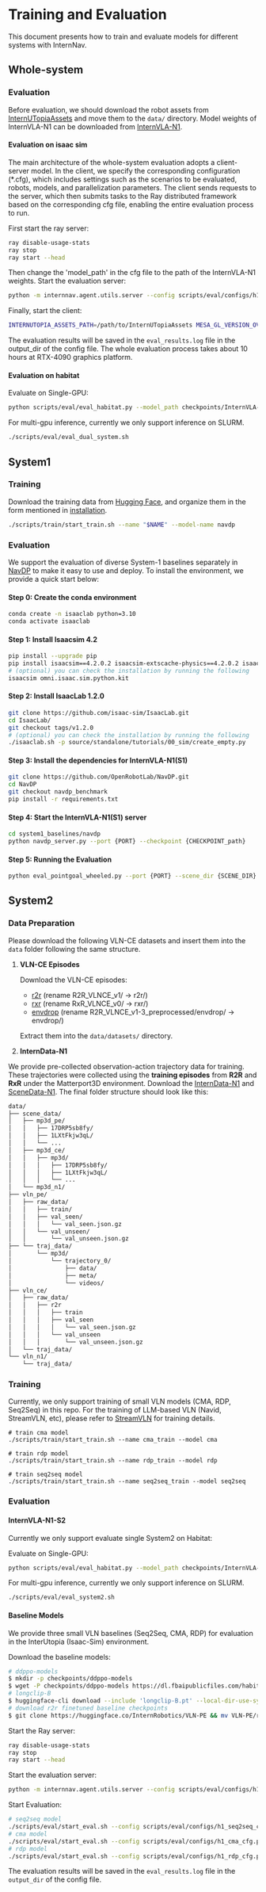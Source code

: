 # Training and Evaluation


This document presents how to train and evaluate models for different systems with InternNav.

## Whole-system

### Evaluation
Before evaluation, we should download the robot assets from [InternUTopiaAssets](https://huggingface.co/datasets/InternRobotics/Embodiments) and move them to the `data/` directory. Model weights of InternVLA-N1 can be downloaded from [InternVLA-N1](https://huggingface.co/InternRobotics/InternVLA-N1).

#### Evaluation on isaac sim
The main architecture of the whole-system evaluation adopts a client-server model. In the client, we specify the corresponding configuration (*.cfg), which includes settings such as the scenarios to be evaluated, robots, models, and parallelization parameters. The client sends requests to the server, which then submits tasks to the Ray distributed framework based on the corresponding cfg file, enabling the entire evaluation process to run.

First start the ray server:
```bash
ray disable-usage-stats
ray stop
ray start --head
```

Then change the 'model_path' in the cfg file to the path of the InternVLA-N1 weights. Start the evaluation server:
```bash
python -m internnav.agent.utils.server --config scripts/eval/configs/h1_internvla_n1_cfg.py
```

Finally, start the client:
```bash
INTERNUTOPIA_ASSETS_PATH=/path/to/InternUTopiaAssets MESA_GL_VERSION_OVERRIDE=4.6 python scripts/eval/eval.py --config scripts/eval/configs/h1_internvla_n1_cfg.py
```

The evaluation results will be saved in the `eval_results.log` file in the output_dir of the config file. The whole evaluation process takes about 10 hours at RTX-4090 graphics platform.


#### Evaluation on habitat
Evaluate on Single-GPU:

```bash
python scripts/eval/eval_habitat.py --model_path checkpoints/InternVLA-N1 --continuous_traj --output_path result/InternVLA-N1/val_unseen_32traj_8steps
```

For multi-gpu inference, currently we only support inference on SLURM.

```bash
./scripts/eval/eval_dual_system.sh
```


## System1

### Training

Download the training data from [Hugging Face](https://huggingface.co/datasets/InternRobotics/InternData-N1/), and organize them in the form mentioned in [installation](./installation.md).

```bash
./scripts/train/start_train.sh --name "$NAME" --model-name navdp
```

### Evaluation

We support the evaluation of diverse System-1 baselines separately in [NavDP](https://github.com/InternRobotics/NavDP/tree/navdp_benchmark) to make it easy to use and deploy.
To install the environment, we provide a quick start below:
#### Step 0: Create the conda environment
```bash
conda create -n isaaclab python=3.10
conda activate isaaclab
```
#### Step 1: Install Isaacsim 4.2
```bash
pip install --upgrade pip
pip install isaacsim==4.2.0.2 isaacsim-extscache-physics==4.2.0.2 isaacsim-extscache-kit==4.2.0.2 isaacsim-extscache-kit-sdk==4.2.0.2 --extra-index-url https://pypi.nvidia.com
# (optional) you can check the installation by running the following
isaacsim omni.isaac.sim.python.kit
```

#### Step 2: Install IsaacLab 1.2.0
```bash
git clone https://github.com/isaac-sim/IsaacLab.git
cd IsaacLab/
git checkout tags/v1.2.0
# (optional) you can check the installation by running the following
./isaaclab.sh -p source/standalone/tutorials/00_sim/create_empty.py
```

#### Step 3: Install the dependencies for InternVLA-N1(S1)
```bash
git clone https://github.com/OpenRobotLab/NavDP.git
cd NavDP
git checkout navdp_benchmark
pip install -r requirements.txt
```
#### Step 4: Start the InternVLA-N1(S1) server
```bash
cd system1_baselines/navdp
python navdp_server.py --port {PORT} --checkpoint {CHECKPOINT_path}
```

#### Step 5: Running the Evaluation
```bash
python eval_pointgoal_wheeled.py --port {PORT} --scene_dir {SCENE_DIR}
```


## System2

### Data Preparation

Please download the following VLN-CE datasets and insert them into the `data` folder following the same structure.

1. **VLN-CE Episodes**

   Download the VLN-CE episodes:
   - [r2r](https://drive.google.com/file/d/18DCrNcpxESnps1IbXVjXSbGLDzcSOqzD/view) (rename R2R_VLNCE_v1/ -> r2r/)
   - [rxr](https://drive.google.com/file/d/145xzLjxBaNTbVgBfQ8e9EsBAV8W-SM0t/view) (rename RxR_VLNCE_v0/ -> rxr/)
   - [envdrop](https://drive.google.com/file/d/1fo8F4NKgZDH-bPSdVU3cONAkt5EW-tyr/view) (rename R2R_VLNCE_v1-3_preprocessed/envdrop/ -> envdrop/)

   Extract them into the `data/datasets/` directory.

2. **InternData-N1**

  We provide pre-collected observation-action trajectory data for training. These trajectories were collected using the **training episodes** from **R2R** and **RxR** under the Matterport3D environment. Download the [InternData-N1](https://huggingface.co/datasets/InternRobotics/InternData-N1) and [SceneData-N1](https://huggingface.co/datasets/InternRobotics/Scene-N1).
The final folder structure should look like this:
```bash
data/
├── scene_data/
│   ├── mp3d_pe/
│   │   ├── 17DRP5sb8fy/
│   │   ├── 1LXtFkjw3qL/
│   │   └── ...
│   ├── mp3d_ce/
│   │   ├── mp3d/
│   │   │   ├── 17DRP5sb8fy/
│   │   │   ├── 1LXtFkjw3qL/
│   │   │   └── ...
│   └── mp3d_n1/
├── vln_pe/
│   ├── raw_data/
│   │   ├── train/
│   │   ├── val_seen/
│   │   │   └── val_seen.json.gz
│   │   └── val_unseen/
│   │       └── val_unseen.json.gz
├── └── traj_data/
│       └── mp3d/
│           └── trajectory_0/
│               ├── data/
│               ├── meta/
│               └── videos/
├── vln_ce/
│   ├── raw_data/
│   │   ├── r2r
│   │   │   ├── train
│   │   │   ├── val_seen
│   │   │   │   └── val_seen.json.gz
│   │   │   └── val_unseen
│   │   │       └── val_unseen.json.gz
│   └── traj_data/
└── vln_n1/
    └── traj_data/
```

### Training

Currently, we only support training of small VLN models (CMA, RDP, Seq2Seq) in this repo. For the training of LLM-based VLN (Navid, StreamVLN, etc), please refer to [StreamVLN](https://github.com/OpenRobotLab/StreamVLN) for training details.

```base
# train cma model
./scripts/train/start_train.sh --name cma_train --model cma

# train rdp model
./scripts/train/start_train.sh --name rdp_train --model rdp

# train seq2seq model
./scripts/train/start_train.sh --name seq2seq_train --model seq2seq
```
### Evaluation

#### InternVLA-N1-S2
Currently we only support evaluate single System2 on Habitat:

Evaluate on Single-GPU:

```bash
python scripts/eval/eval_habitat.py --model_path checkpoints/InternVLA-N1-S2 --mode system2 --output_path results/InternVLA-N1-S2/val_unseen \
```

For multi-gpu inference, currently we only support inference on SLURM.

```bash
./scripts/eval/eval_system2.sh
```

#### Baseline Models
We provide three small VLN baselines (Seq2Seq, CMA, RDP) for evaluation in the InterUtopia (Isaac-Sim) environment.

Download the baseline models:
```bash
# ddppo-models
$ mkdir -p checkpoints/ddppo-models
$ wget -P checkpoints/ddppo-models https://dl.fbaipublicfiles.com/habitat/data/baselines/v1/ddppo/ddppo-models/gibson-4plus-mp3d-train-val-test-resnet50.pth
# longclip-B
$ huggingface-cli download --include 'longclip-B.pt' --local-dir-use-symlinks False --resume-download Beichenzhang/LongCLIP-B --local-dir checkpoints/clip-long
# download r2r finetuned baseline checkpoints
$ git clone https://huggingface.co/InternRobotics/VLN-PE && mv VLN-PE/r2r checkpoints/
```
Start the Ray server:
```bash
ray disable-usage-stats
ray stop
ray start --head
```

Start the evaluation server:
```bash
python -m internnav.agent.utils.server --config scripts/eval/configs/h1_xxx_cfg.py
```

Start Evaluation:
```bash
# seq2seq model
./scripts/eval/start_eval.sh --config scripts/eval/configs/h1_seq2seq_cfg.py 
# cma model
./scripts/eval/start_eval.sh --config scripts/eval/configs/h1_cma_cfg.py 
# rdp model
./scripts/eval/start_eval.sh --config scripts/eval/configs/h1_rdp_cfg.py 
```

The evaluation results will be saved in the `eval_results.log` file in the `output_dir` of the config file. 